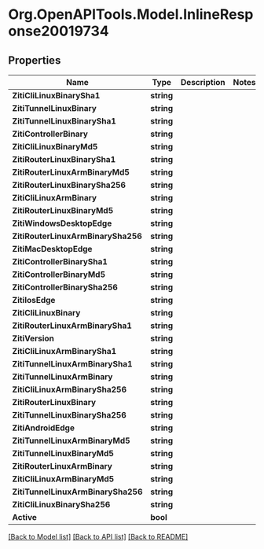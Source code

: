 
# Org.OpenAPITools.Model.InlineResponse20019734

## Properties

Name | Type | Description | Notes
------------ | ------------- | ------------- | -------------
**ZitiCliLinuxBinarySha1** | **string** |  | 
**ZitiTunnelLinuxBinary** | **string** |  | 
**ZitiTunnelLinuxBinarySha1** | **string** |  | 
**ZitiControllerBinary** | **string** |  | 
**ZitiCliLinuxBinaryMd5** | **string** |  | 
**ZitiRouterLinuxBinarySha1** | **string** |  | 
**ZitiRouterLinuxArmBinaryMd5** | **string** |  | 
**ZitiRouterLinuxBinarySha256** | **string** |  | 
**ZitiCliLinuxArmBinary** | **string** |  | 
**ZitiRouterLinuxBinaryMd5** | **string** |  | 
**ZitiWindowsDesktopEdge** | **string** |  | 
**ZitiRouterLinuxArmBinarySha256** | **string** |  | 
**ZitiMacDesktopEdge** | **string** |  | 
**ZitiControllerBinarySha1** | **string** |  | 
**ZitiControllerBinaryMd5** | **string** |  | 
**ZitiControllerBinarySha256** | **string** |  | 
**ZitiIosEdge** | **string** |  | 
**ZitiCliLinuxBinary** | **string** |  | 
**ZitiRouterLinuxArmBinarySha1** | **string** |  | 
**ZitiVersion** | **string** |  | 
**ZitiCliLinuxArmBinarySha1** | **string** |  | 
**ZitiTunnelLinuxArmBinarySha1** | **string** |  | 
**ZitiTunnelLinuxArmBinary** | **string** |  | 
**ZitiCliLinuxArmBinarySha256** | **string** |  | 
**ZitiRouterLinuxBinary** | **string** |  | 
**ZitiTunnelLinuxBinarySha256** | **string** |  | 
**ZitiAndroidEdge** | **string** |  | 
**ZitiTunnelLinuxArmBinaryMd5** | **string** |  | 
**ZitiTunnelLinuxBinaryMd5** | **string** |  | 
**ZitiRouterLinuxArmBinary** | **string** |  | 
**ZitiCliLinuxArmBinaryMd5** | **string** |  | 
**ZitiTunnelLinuxArmBinarySha256** | **string** |  | 
**ZitiCliLinuxBinarySha256** | **string** |  | 
**Active** | **bool** |  | 

[[Back to Model list]](../README.md#documentation-for-models)
[[Back to API list]](../README.md#documentation-for-api-endpoints)
[[Back to README]](../README.md)

